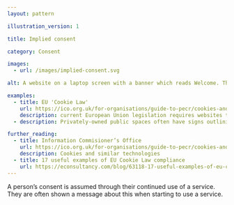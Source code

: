 ```yaml
---
layout: pattern

illustration_version: 1

title: Implied consent

category: Consent

images:
  - url: /images/implied-consent.svg

alt: A website on a laptop screen with a banner which reads Welcome. This site uses cookies, read our policy here.

examples:
  - title: EU 'Cookie Law'
    url: https://ico.org.uk/for-organisations/guide-to-pecr/cookies-and-similar-technologies/
    description: current European Union legislation requires websites to opt-in to cookies being stored on devices. Sometimes implicit consent is used to satisfy this requirement
  - description: Privately-owned public spaces often have signs outlining conditions of access

further_reading:
  - title: Information Commisioner’s Office
    url: https://ico.org.uk/for-organisations/guide-to-pecr/cookies-and-similar-technologies/
    description: Cookies and similar technologies
  - title: 17 useful examples of EU Cookie Law compliance
    url: https://econsultancy.com/blog/63118-17-useful-examples-of-eu-cookie-law-compliance/
---
```


A person’s consent is assumed through their continued use of a service. They are often shown a message about this when starting to use a service.
